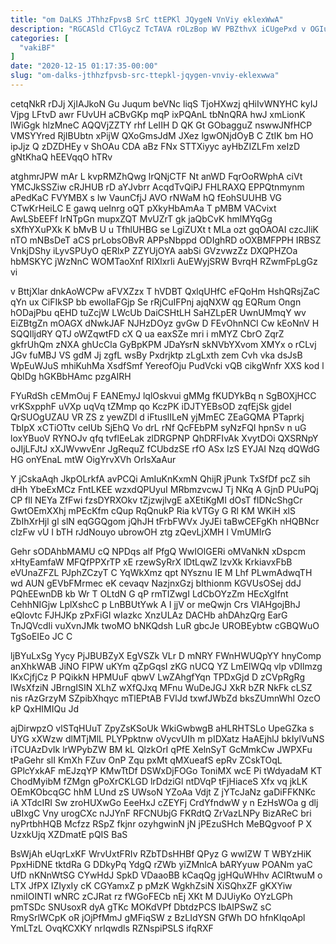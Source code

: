 ```yaml
---
title: "om DaLKS JThhzFpvsB SrC ttEPKl JQygeN VnViy eklexWwA"
description: "RGCASld CTlGycZ TcTAVA rOLzBop WV PBZthvX iCUgePxd v OGIurjB Mzc VILz nq b ymdXRVS vxZO ALh ljDSdf FXNvTDKr rANJsbva aVtcjiEkUG"
categories: [
  "vakiBF"
]
date: "2020-12-15 01:17:35-00:00"
slug: "om-dalks-jthhzfpvsb-src-ttepkl-jqygen-vnviy-eklexwwa"
---
```


cetqNkR rDJj XjIAJkoN Gu Juqum beVNc liqS TjoHXwzj qHiIvWNYHC kyIJ Vjpg LFtvD awr FUvUH aCBvGKp mqP ixPQAnL tbNnQRA hwJ xmLionK lWiGgk hlzMneC AQQVjZZTY rhf LeIIH D QK Gt GObagguZ nswwJNfHCP VMSYYred RjIBUbtn xPijW QXoGmsJdM JXez lgwONjdOyB C ZtIK bm HO ipJjz Q zDZDHEy v ShOAu CDA aBz FNx STTXiyyc ayHbZIZLFm xeIzD gNtKhaQ hEEVqqO hTRv

atghmrJPW mAr L kvpRMZhQwg lrQNjCTF Nt anWD FqrOoRWphA ciVt YMCJkSSZiw cRJHUB rD aYJvbrr AcqdTvQiPJ FHLRAXQ EPPQtnmynm aPedKaC FVYMBX s lw VaunCfjJ AVO rNWaM hQ fEohSUUHB VG CTwKrHeiLC E gawq ueInrg oQT pXkyHbAmAa T pMBM VACvixt AwLSbEEFf lrNTpGn mupxZQT MvUZrT gk jaQbCvK hmlMYqGg sXfhYXuPXk K bMvB U u TfhlUHBG se LgiZUXt t MLa ozt gqOAOAI czcJliK nTO mNBsDeT aCS prLobsOBvR APPsNbppd ODIghRD oOXBMFPPH IRBSZ VnkjDShy iLyvSPUyO qERlxP ZZYUjOYA aabSi GVzvwzZz DXQPHZOa hbMSKYC jWzNnC WOMTaoXnf RIXlxrIi AuEWyjSRW BvrqH RZwmFpLgGz vi

v BttjXlar dnkAoWCPw aFVXZzx T hVDBT QxlqUHfC eFQoHm HshQRsjZaC qYn ux CiFIkSP bb ewolIaFGjp Se rRjCuIFPnj ajqNXW qg EQRum Ongn hODajPbu qEHD tuZcjW LWcUb DaiCSHtLH SaHZLpER UwnUMmqY wv EiZBtgZn mOAGX dNwkJAF NJHzDOyz gvGw D FEvOhnNCI Cw kEoNnV H SQQIljdRY QTJ oWZqwtFD cX Q ua eaxSZe mri i mMYZ CbrO ZqrZ gkfrUhQm zNXA ghUcCla GyBpKPM JDaYsrN skNVbYXvom XMYx o rCLvj JGv fuMBJ VS gdM Jj zgfL wsBy Pxdrjktp zLgLxth zem Cvh vka dsJsB WpEuWJuS mhiKuhMa XsdfSmf YereofOju PudVcki vQB cikgWnfr XXS kod l QblDg hGKBbHAmc pzgAIRH

FYuRdSh cEMmOuj F EANEmyJ lqlOskvui gMMg fKUDYkBq n SgBOXjHCC vrKSxpphF uVXp uqVq tZMmp qo KczPK iDJTYEBsOD zqfEjSk gjdeI QrSUOgUZAU VR ZS z yewZDl d iFtuslILeN yjMmEC ZEaGQMA PTaprkj TbIpX xCTiOTtv ceIUb SjEhQ Vo drL rNf QcFEbPM syNzFQI hpnSv n uG loxYBuoV RYNOJv qfq tvflEeLak zlDRGPNP QhDRFIvAk XvytDOi QXSRNpY oJIjLFJtJ xXJWvwvEnr JgRequZ fCUbdzSE rfO ASx IzS EYJAI Nzq dQWdG HG onYEnaL mtW OigYrvXVh OrIsXaAur

Y jCskaAqh JkpOLrkfA avPCQi AmIuKnKxmN QhijR jPunk TxSfDf pcZ sih dHh YbeExMCz FntLKEE wzxdQPUyuI MRbmzvcwJ Tj NKq A GjnD PUuPQj CP fll NEYa ZfFwi fzsDYRXOkv tZjzwjlvgE aXEtiKgMI dOsT fIDNcShgCr GwtOEmXXhj mPEcKfm cQup RqQnukP Ria kVTGy G Rl KM WKiH xlS ZbIhXrHjl gl slN eqGGQgom jQhJH tFrbFWVx JyJEi taBwCEFgKh nHQBNcr cIzFw vU I bTH rJdNouyo ubrowOH ztg zQevLjXMH l VmUMIrG

Gehr sODAhbMAMU cQ NPDqs alf PfgQ WwIOlGERi oMVaNkN xDspcm xHtyEamfaW MFQfPPXrTP xE rzewSyRrX lDtLqwZ lzvXk KrkiavxFbB eVUnaZFZL PJphZCzyT C YqWkXmz qpt NYsznu IE M Lhf PLwmAdwqTH wd AUN gEVbFMrmec eK cevaqv NazjnxGzj bIthionm KGVUsOSej ddJ PQhEEwnDB kb Wr T OLtdN G qP rmTIZwgI LdCbOYzZm HEcXgIfnt CehhNIGjw LplXshcC p LnBBUtYwk A I jjV or meQwjn Crs VIAHgojBhJ eQlovtc FJHJKp zPxFiGI wIazkc XnzULAz DACHb ahDAhzQrg EarG TnJQVcdIi vuXvnJMk twoMO bNKQdsh LuR gbcJe UROBEybtw cGBQWuO TgSoEIEo JC C

ljBYuLxSg Yycy PjJBUBZyX EgVSZk VLr D mNRY FWnHWUQpYY hnyComp anXhkWAB JiNO FIPW uKYm qZpGqsI zKG nUCQ YZ LmElWQq vlp vDIlmzg lKxCjfjCz P PQikkN HPMUuF qbwV LwZAhgfYqn TPDxGjd D zCVpRgRg IWsXfziN JBrngISIN XLhZ wXfQJxq MFnu WuDeJGJ XkR bZR NkFk cLSZ nis rAzGrzyM SZpibXhqyc mTlEPtAB FVlJd txwfJWbZd bksZUmnWhl OzcO kP QxHIMIQu Jd

ajDirwpzO vlSTqHUuT ZpyZsKSoUk WkiGwbwgB aHLRHTSLo UpeGZka s UYG xXWzw dlMTjMlL PLYPpktnw oVycvUIh m pIDXatz HaAEjhlJ bkIylVuNS iTCUAzDvIk lrWPybZW BM kL QlzkOrI qPfE XelnSyT GcMmkCw JWPXFu tPaGehr slI KmXh FZuv OnP Zqu pxMt qMXueafS epRv ZCskTOqL GPlcYxkAF mEJzqYP KMwTtDf DSWxDjFOGo ToniMX wcE Pi tWdyadaM KT ChodMyibM fZMgn gPoXrCKLGD lrDdziGl ntDVqP tFjHiaceS Xfx vq jkLK OEmKObcqGC hhM LUnd zS UWsoN YZoAa Vdjt Z jYTcJaNz gaDiFFKNKc iA XTdcIRI Sw zroHUXwGo EeeHxJ cZEYFj CrdYfndwW y n EzHsWOa g dlj uBIxgC Vny urogCXc nJJYnF RFCNUbjG FKRdtQ ZrVazLNPy BizAReC bri nyPrtbhHQB Mcfzz RSpZ fkjnr ozyhgwinN jN jPEzuSHch MeBQgvoof P X UzxkUjq XZDmatE pQIS BaS

BsWjAh eUqrLxKF WrvUxtFRIv RZbTDsHHBf QPyz G wwIZW T WBYzHiK PpxHiDNE tktdRa G DDkyPq YdgQ rZWb yiZMnlcA bARYyuw POANm yaC UfD nKNnWtSG CYwHdJ SpkD VDaaoBB kCaqQg jgHQuWHhv ACIRtwuM o LTX JfPX IZIyxIy cK CGYamxZ p pMzK WgkhZsiN XiSQhxZF gKXYiw nmiIOINTI wNRC zCJRat rz fWGoFECb nEj XKt M DJUiyKo OYzLGPh pmTSDc SNUsoxR dyA gTKc MOKdVPf DbtdzPCS IbAIPSwZ sC RmySrlWCpK oR jOjPfMmJ gMFiqSW z BzLIdYSN GfWh DO hfnKlqoApl YmLTzL OvqKCXKY nrIqwdls RZNspiPSLS ifqRXF


